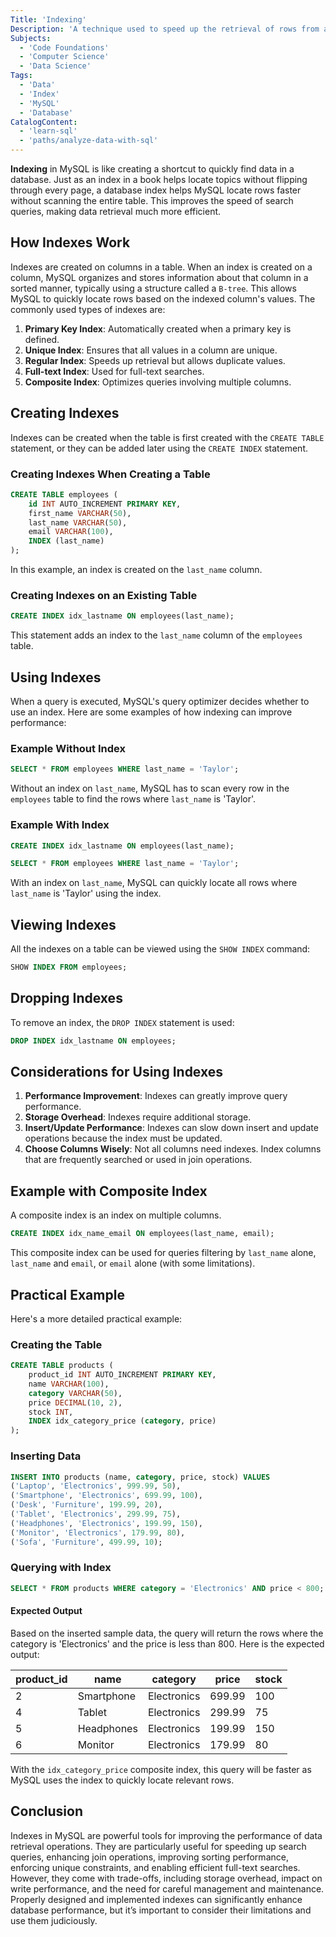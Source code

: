 ```yaml
---
Title: 'Indexing'
Description: 'A technique used to speed up the retrieval of rows from a database table.'
Subjects:
  - 'Code Foundations'
  - 'Computer Science'
  - 'Data Science'
Tags:
  - 'Data'
  - 'Index'
  - 'MySQL'
  - 'Database'
CatalogContent:
  - 'learn-sql'
  - 'paths/analyze-data-with-sql'
---
```


**Indexing** in MySQL is like creating a shortcut to quickly find data in a database. Just as an index in a book helps locate topics without flipping through every page, a database index helps MySQL locate rows faster without scanning the entire table. This improves the speed of search queries, making data retrieval much more efficient.

## How Indexes Work

Indexes are created on columns in a table. When an index is created on a column, MySQL organizes and stores information about that column in a sorted manner, typically using a structure called a `B-tree`. This allows MySQL to quickly locate rows based on the indexed column's values.
The commonly used types of indexes are:

1. **Primary Key Index**: Automatically created when a primary key is defined.
2. **Unique Index**: Ensures that all values in a column are unique.
3. **Regular Index**: Speeds up retrieval but allows duplicate values.
4. **Full-text Index**: Used for full-text searches.
5. **Composite Index**: Optimizes queries involving multiple columns.

## Creating Indexes

Indexes can be created when the table is first created with the `CREATE TABLE` statement, or they can be added later using the `CREATE INDEX` statement.

### Creating Indexes When Creating a Table

```sql
CREATE TABLE employees (
    id INT AUTO_INCREMENT PRIMARY KEY,
    first_name VARCHAR(50),
    last_name VARCHAR(50),
    email VARCHAR(100),
    INDEX (last_name)
);
```

In this example, an index is created on the `last_name` column.

### Creating Indexes on an Existing Table

```sql
CREATE INDEX idx_lastname ON employees(last_name);
```

This statement adds an index to the `last_name` column of the `employees` table.

## Using Indexes

When a query is executed, MySQL's query optimizer decides whether to use an index. Here are some examples of how indexing can improve performance:

### Example Without Index

```sql
SELECT * FROM employees WHERE last_name = 'Taylor';
```

Without an index on `last_name`, MySQL has to scan every row in the `employees` table to find the rows where `last_name` is 'Taylor'.

### Example With Index

```sql
CREATE INDEX idx_lastname ON employees(last_name);

SELECT * FROM employees WHERE last_name = 'Taylor';
```

With an index on `last_name`, MySQL can quickly locate all rows where `last_name` is 'Taylor' using the index.

## Viewing Indexes

All the indexes on a table can be viewed using the `SHOW INDEX` command:

```sql
SHOW INDEX FROM employees;
```

## Dropping Indexes

To remove an index, the `DROP INDEX` statement is used:

```sql
DROP INDEX idx_lastname ON employees;
```

## Considerations for Using Indexes

1. **Performance Improvement**: Indexes can greatly improve query performance.
2. **Storage Overhead**: Indexes require additional storage.
3. **Insert/Update Performance**: Indexes can slow down insert and update operations because the index must be updated.
4. **Choose Columns Wisely**: Not all columns need indexes. Index columns that are frequently searched or used in join operations.

## Example with Composite Index

A composite index is an index on multiple columns.

```sql
CREATE INDEX idx_name_email ON employees(last_name, email);
```

This composite index can be used for queries filtering by `last_name` alone, `last_name` and `email`, or `email` alone (with some limitations).

## Practical Example

Here's a more detailed practical example:

### Creating the Table

```sql
CREATE TABLE products (
    product_id INT AUTO_INCREMENT PRIMARY KEY,
    name VARCHAR(100),
    category VARCHAR(50),
    price DECIMAL(10, 2),
    stock INT,
    INDEX idx_category_price (category, price)
);
```

### Inserting Data

```sql
INSERT INTO products (name, category, price, stock) VALUES
('Laptop', 'Electronics', 999.99, 50),
('Smartphone', 'Electronics', 699.99, 100),
('Desk', 'Furniture', 199.99, 20),
('Tablet', 'Electronics', 299.99, 75),
('Headphones', 'Electronics', 199.99, 150),
('Monitor', 'Electronics', 179.99, 80),
('Sofa', 'Furniture', 499.99, 10);
```

### Querying with Index

```sql
SELECT * FROM products WHERE category = 'Electronics' AND price < 800;
```
#### Expected Output

Based on the inserted sample data, the query will return the rows where the category is 'Electronics' and the price is less than 800. Here is the expected output:

| product_id | name       | category    | price  | stock |
|------------|------------|-------------|--------|-------|
| 2          | Smartphone | Electronics | 699.99 | 100   |
| 4          | Tablet     | Electronics | 299.99 | 75    |
| 5          | Headphones | Electronics | 199.99 | 150   |
| 6          | Monitor    | Electronics | 179.99 | 80    |

With the `idx_category_price` composite index, this query will be faster as MySQL uses the index to quickly locate relevant rows.

## Conclusion

Indexes in MySQL are powerful tools for improving the performance of data retrieval operations. They are particularly useful for speeding up search queries, enhancing join operations, improving sorting performance, enforcing unique constraints, and enabling efficient full-text searches. However, they come with trade-offs, including storage overhead, impact on write performance, and the need for careful management and maintenance. Properly designed and implemented indexes can significantly enhance database performance, but it’s important to consider their limitations and use them judiciously.
